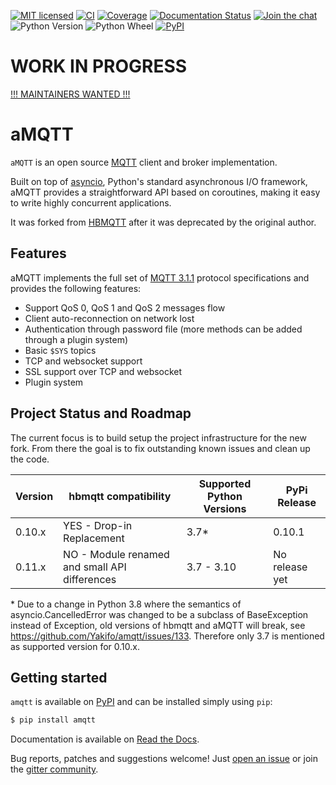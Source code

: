 [![MIT licensed](https://img.shields.io/github/license/Yakifo/amqtt?style=flat-square)](https://amqtt.readthedocs.io/en/latest/)
[![CI](https://img.shields.io/github/workflow/status/Yakifo/amqtt/Python%20package?style=flat-square)](https://github.com/Yakifo/amqtt/actions/workflows/python-package.yml)
[![Coverage](https://img.shields.io/coveralls/github/Yakifo/amqtt?style=flat-square)](https://coveralls.io/github/Yakifo/amqtt?branch=master)
[![Documentation Status](https://img.shields.io/readthedocs/amqtt?style=flat-square)](https://amqtt.readthedocs.io/en/latest/)
[![Join the chat](https://img.shields.io/gitter/room/Yakifo/amqtt?style=flat-square)](https://gitter.im/amqtt/community)
![Python Version](https://img.shields.io/pypi/pyversions/amqtt?style=flat-square)
![Python Wheel](https://img.shields.io/pypi/wheel/amqtt?style=flat-square)
[![PyPI](https://img.shields.io/pypi/v/amqtt?style=flat-square)](https://pypi.org/project/amqtt/)

# WORK IN PROGRESS
[!!! MAINTAINERS WANTED !!!](https://github.com/Yakifo/amqtt/issues/163)

# aMQTT

`aMQTT` is an open source [MQTT](http://www.mqtt.org) client and broker implementation.

Built on top of [asyncio](https://docs.python.org/3/library/asyncio.html), Python's standard asynchronous I/O framework, aMQTT provides a straightforward API based on coroutines, making it easy to write highly concurrent applications.

It was forked from [HBMQTT](https://github.com/beerfactory/hbmqtt) after it was deprecated by the original author.

## Features

aMQTT implements the full set of [MQTT 3.1.1](http://docs.oasis-open.org/mqtt/mqtt/v3.1.1/os/mqtt-v3.1.1-os.html) protocol specifications and provides the following features:

- Support QoS 0, QoS 1 and QoS 2 messages flow
- Client auto-reconnection on network lost
- Authentication through password file (more methods can be added through a plugin system)
- Basic `$SYS` topics
- TCP and websocket support
- SSL support over TCP and websocket
- Plugin system

## Project Status and Roadmap

The current focus is to build setup the project infrastructure for the new fork.
From there the goal is to fix outstanding known issues and clean up the code.

| Version | hbmqtt compatibility | Supported Python Versions | PyPi Release |
|---------|---------------------|-------------------------|--------------|
| 0.10.x | YES - Drop-in Replacement | 3.7* | 0.10.1 |
| 0.11.x | NO - Module renamed and small API differences | 3.7 - 3.10 | No release yet |

\* Due to a change in Python 3.8 where the semantics of asyncio.CancelledError was changed to be a subclass of BaseException instead of Exception, old versions of hbmqtt and aMQTT will break, see https://github.com/Yakifo/amqtt/issues/133. Therefore only 3.7 is mentioned as supported version for 0.10.x.

## Getting started

`amqtt` is available on [PyPI](https://pypi.python.org/pypi/amqtt) and can be installed simply using `pip`:

```bash
$ pip install amqtt
```

Documentation is available on [Read the Docs](http://amqtt.readthedocs.org/).

Bug reports, patches and suggestions welcome! Just [open an issue](https://github.com/Yakifo/amqtt/issues/new) or join the [gitter community](https://gitter.im/amqtt/community).
